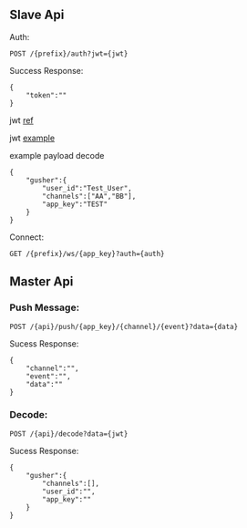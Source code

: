 ## Slave  Api

Auth:

`POST /{prefix}/auth?jwt={jwt}`

Success Response:
```
{
    "token":""
}
```

jwt [ref](https://jwt.io)

jwt [example](https://github.com/syhlion/gusher.cluster/blob/master/jwt.example)

example payload decode
```
{
    "gusher":{
        "user_id":"Test_User",
        "channels":["AA","BB"],
        "app_key":"TEST"
    }
}
```


Connect:

`GET /{prefix}/ws/{app_key}?auth={auth}`

## Master Api


### Push Message:

`POST /{api}/push/{app_key}/{channel}/{event}?data={data}`


Sucess Response:

```
{
    "channel":"",
    "event":"",
    "data":""
}
```


### Decode:

`POST /{api}/decode?data={jwt}`


Sucess Response:

```
{
    "gusher":{
        "channels":[],
        "user_id":"",
        "app_key":""
    }
}
```







